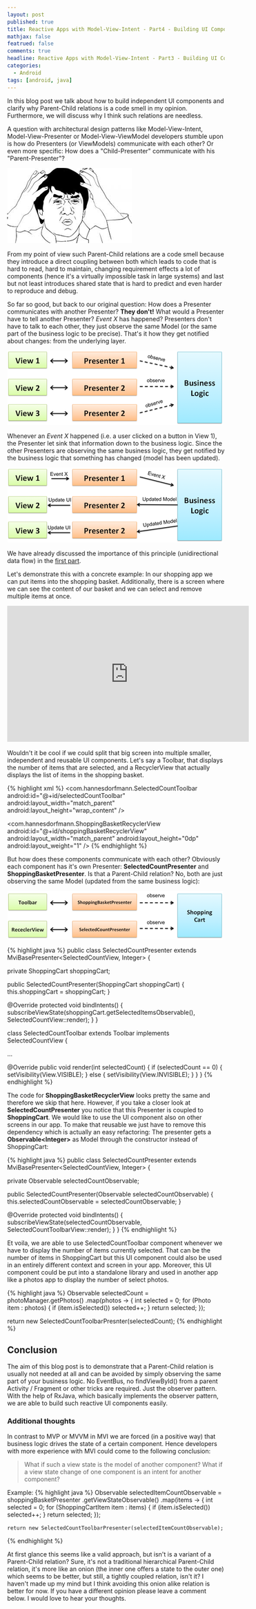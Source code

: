 ```yaml
---
layout: post
published: true
title: Reactive Apps with Model-View-Intent - Part4 - Building UI Components
mathjax: false
featrued: false
comments: true
headline: Reactive Apps with Model-View-Intent - Part3 - Building UI Components
categories:
  - Android
tags: [android, java]
---
```

In this blog post we talk about how to build
independent UI components and clarify why Parent-Child relations is a code smell in my opinion. Furthermore, we will discuss why I think such relations are needless.

A question with architectural design patterns like Model-View-Intent, Model-View-Presenter or
Model-View-ViewModel developers stumble upon is how do Presenters (or ViewModels) communicate with
each other? Or even more specific: How does a "Child-Presenter" communicate with his "Parent-Presenter"?

![wtf](/images/mvi-mosby3/wtf.jpg)

From my point of view such Parent-Child relations are a code smell because they introduce a
direct coupling between both which leads to code that is hard to read, hard to maintain, changing
requirement effects a lot of components (hence it's a virtually impossible task in large systems)
and last but not least introduces shared state that is hard to predict and even harder to reproduce
and debug.

So far so good, but back to our original question: How does a Presenter communicates with another Presenter? **They don't!**
What would a Presenter have to tell another Presenter? _Event X_ has happened? Presenters don't
have to talk to each other, they just observe the same Model (or the same part of the business
  logic to be precise). That's it how they get notified about changes: from the underlying layer.

![Presenter-Businesslogic](/images/mvi-mosby3/mvp-business-logic.png)

Whenever an _Event X_ happened (i.e. a user clicked on a button in View 1), the Presenter let sink
that information down to the business logic. Since the other Presenters are observing the same
business logic, they get notified by the business logic that something has changed (model has been updated).

![Presenter-Businesslogic](/images/mvi-mosby3/mvp-business-logic2.png)

We have already discussed the importance of this principle (unidirectional data flow) in the [first part](http://hannesdorfmann.com/android/mosby3-mvi-1).

Let's demonstrate this with a concrete example: In our shopping app we can put items into the
shopping basket. Additionally, there is a screen where we can see the content of our basket and we
can select and remove multiple items at once.

<p>
<iframe width="560" height="315" src="https://www.youtube.com/embed/ZvnceMj8NoY?ecver=1" frameborder="0" allowfullscreen></iframe>
</p>

Wouldn't it be cool if we could split that big screen into multiple smaller, independent and reusable UI components.
Let's say a Toolbar, that displays the number of items that are selected, and a
RecyclerView that actually displays the list of items in the shopping basket.

{% highlight xml %}
<LinearLayout>
  <com.hannesdorfmann.SelectedCountToolbar
      android:id="@+id/selectedCountToolbar"
      android:layout_width="match_parent"
      android:layout_height="wrap_content"
      />

  <com.hannesdorfmann.ShoppingBasketRecyclerView
      android:id="@+id/shoppingBasketRecyclerView"
      android:layout_width="match_parent"
      android:layout_height="0dp"
      android:layout_weight="1"
      />
</LinearLayout>
{% endhighlight %}

But how does these components communicate with each other? Obviously each component has it's own Presenter: **SelectedCountPresenter** and **ShoppingBasketPresenter**. Is that a Parent-Child relation? No, both are just observing the same Model (updated from the same business logic):

![ShoppingCart-Businesslogic](/images/mvi-mosby3/shoppingcart-businesslogic.png)



{% highlight java %}
public class SelectedCountPresenter
    extends MviBasePresenter<SelectedCountView, Integer> {

  private ShoppingCart shoppingCart;

  public SelectedCountPresenter(ShoppingCart shoppingCart) {
    this.shoppingCart = shoppingCart;
  }

  @Override protected void bindIntents() {
    subscribeViewState(shoppingCart.getSelectedItemsObservable(), SelectedCountView::render);
  }
}


class SelectedCountToolbar extends Toolbar implements SelectedCountView {

  ...

  @Override public void render(int selectedCount) {
   if (selectedCount == 0) {
     setVisibility(View.VISIBLE);
   } else {
       setVisibility(View.INVISIBLE);
   }
 }
}
{% endhighlight %}

The code for **ShoppingBasketRecyclerView** looks pretty the same and therefore we skip that here. However, if you take a closer look at **SelectedCountPresenter** you notice that this Presenter is coupled to **ShoppingCart**. We would like to use the UI component also on other screens in our app. To make that reusable we just have to remove this dependency which is actually an easy refactoring: The presenter gets a **Observable&lt;Integer&gt;** as Model through the constructor instead of ShoppingCart:

{% highlight java %}
public class SelectedCountPresenter
    extends MviBasePresenter<SelectedCountView, Integer> {

  private Observable<Integer> selectedCountObservable;

  public SelectedCountPresenter(Observable<Integer> selectedCountObservable) {
    this.selectedCountObservable = selectedCountObservable;
  }

  @Override protected void bindIntents() {
    subscribeViewState(selectedCountObservable, SelectedCountToolbarView::render);
  }
}
{% endhighlight %}

Et voila, we are able to use SelectedCountToolbar component whenever we have to display the number
of items currently selected. That can be the number of items in ShoppingCart but this UI component could also be used in an entirely different context and screen in your app. Moreover, this UI component could be put into a standalone library and used in another app like a photos app to display the number of select photos.

{% highlight java %}
Observable<Integer> selectedCount = photoManager.getPhotos()
    .map(photos -> {
       int selected = 0;
       for (Photo item : photos) {
         if (item.isSelected()) selected++;
       }
       return selected;
    });

return new SelectedCountToolbarPresnter(selectedCount);
{% endhighlight %}

## Conclusion
The aim of this blog post is to demonstrate that a Parent-Child relation is usually not needed at all
and can be avoided by simply observing the same part of your business logic. No EventBus, no findViewById() from a parent Activity / Fragment or other tricks are required. Just the observer pattern. With the help of RxJava, which basically implements the observer pattern, we are able to build such reactive UI components easily.

### Additional thoughts
In contrast to MVP or MVVM in MVI we are forced (in a positive way) that business
logic drives the state of a certain component. Hence developers with more experience with MVI could
come to the following conclusion:

> What if such a view state is the model of another component?
> What if a view state change of one component is an intent for another component?

Example:
{% highlight java %}
Observable<Integer> selectedItemCountObservable =
        shoppingBasketPresenter 
           .getViewStateObservable()
           .map(items -> {
              int selected = 0;
              for (ShoppingCartItem item : items) {
                if (item.isSelected()) selected++;
              }
              return selected;
            });

    return new SelectedCountToolbarPresenter(selectedItemCountObservable);
{% endhighlight %}

At first glance this seems like a valid approach, but isn't is a variant of a Parent-Child
relation? Sure, it's not a traditional hierarchical Parent-Child relation, it's more like an onion
(the inner one offers a state to the outer one) which seems to be better, but still, a tightly coupled relation, isn't it? I haven't made up my mind but I think avoiding this onion alike relation is better for now. If you have a different opinion please leave a comment below. I would love to hear your thoughts.
